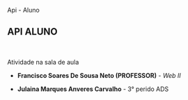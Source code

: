 Api - Aluno
<h2>API ALUNO</h2>
<br>
<p>Atividade na sala de aula</p>

* **Francisco Soares De Sousa Neto (PROFESSOR)** - *Web II*


* **Julaina Marques Anveres Carvalho** -  3° perido ADS
